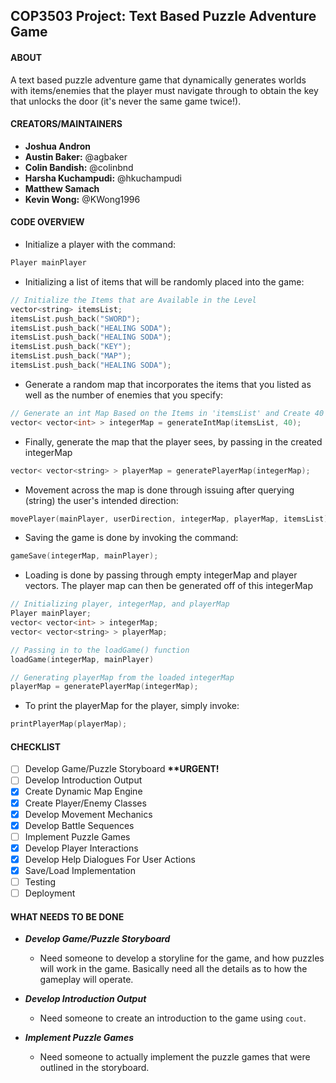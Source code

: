## COP3503 Project: Text Based Puzzle Adventure Game

#### ABOUT
A text based puzzle adventure game that dynamically generates worlds with items/enemies that the player must navigate through to obtain the key that unlocks the door (it's never the same game twice!).
	
#### CREATORS/MAINTAINERS
- <b>Joshua Andron</b>
- <b>Austin Baker:</b> @agbaker
- <b>Colin Bandish:</b> @colinbnd
- <b>Harsha Kuchampudi:</b> @hkuchampudi
- <b>Matthew Samach</b>
- <b>Kevin Wong:</b> @KWong1996

#### CODE OVERVIEW

- Initialize a player with the command:

```c++
Player mainPlayer
```

- Initializing a list of items that will be randomly placed into the game:

```c++
// Initialize the Items that are Available in the Level
vector<string> itemsList;
itemsList.push_back("SWORD");
itemsList.push_back("HEALING SODA");
itemsList.push_back("HEALING SODA");
itemsList.push_back("KEY");
itemsList.push_back("MAP");
itemsList.push_back("HEALING SODA");
```

- Generate a random map that incorporates the items that you listed as well as the number of enemies that you specify:

```c++
// Generate an int Map Based on the Items in 'itemsList' and Create 40 Enemies
vector< vector<int> > integerMap = generateIntMap(itemsList, 40);
``` 

- Finally, generate the map that the player sees, by passing in the created integerMap

```c++
vector< vector<string> > playerMap = generatePlayerMap(integerMap);
```

- Movement across the map is done through issuing after querying (string) the user's intended direction:

```c++
movePlayer(mainPlayer, userDirection, integerMap, playerMap, itemsList);
```

- Saving the game is done by invoking the command:

```c++
gameSave(integerMap, mainPlayer);
```

- Loading is done by passing through empty integerMap and player vectors. The player map can then be generated off of this integerMap

```c++
// Initializing player, integerMap, and playerMap
Player mainPlayer;
vector< vector<int> > integerMap;
vector< vector<string> > playerMap;

// Passing in to the loadGame() function
loadGame(integerMap, mainPlayer)

// Generating playerMap from the loaded integerMap
playerMap = generatePlayerMap(integerMap);
```

- To print the playerMap for the player, simply invoke:

```c++
printPlayerMap(playerMap);
```

#### CHECKLIST
- [ ] Develop Game/Puzzle Storyboard <b> **URGENT! </b>
- [ ] Develop Introduction Output
- [X] Create Dynamic Map Engine
- [X] Create Player/Enemy Classes
- [X] Develop Movement Mechanics
- [X] Develop Battle Sequences
- [ ] Implement Puzzle Games
- [X] Develop Player Interactions
- [X] Develop Help Dialogues For User Actions
- [X] Save/Load Implementation
- [ ] Testing
- [ ] Deployment

#### WHAT NEEDS TO BE DONE

- <b><i>Develop Game/Puzzle Storyboard</i></b>
  - Need someone to develop a storyline for the game, and how puzzles will work in the game. Basically need all the details as to how the gameplay will operate.

- <b><i>Develop Introduction Output</i></b>
  - Need someone to create an introduction to the game using `cout`.

- <b><i>Implement Puzzle Games</i></b>
  - Need someone to actually implement the puzzle games that were outlined in the storyboard.
